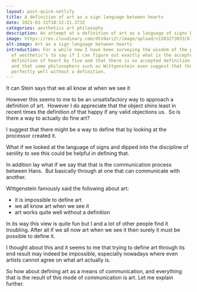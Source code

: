 ```yaml
---
layout: post-quick-netlify
title: A definition of art as a sign language between hearts
date: 2021-03-31T18:12:11.373Z
categories: aesthetics art philosophy
description: An attempt at a definition of art as a language of signs between hearts
image: https://res.cloudinary.com/dtn9ari2r/image/upload/v1583273033/blog/96E6718D-CE5A-4D47-A191-8FFB7788BFC0.jpg
alt-image: Art as a sign language between hearts
introduction: For a while now I have been surveying the wisdom of the philosophy
  of aesthetic’s to say if I can figure out exactly what is the accepted
  definition of heart by five and that there is no accepted definition of art
  and that some philosophers such as Wittgenstein even suggest that that’s works
  perfectly well without a definition.
---
```

It can Stein says that we all know at when we see it

However this seems to me to be an unsatisfactory way to approach a definition of art.  However I do appreciate that the object shins least in recent times the definition of that happy if any valid objections us.  So is there a way to actually do fine art?

I suggest that there might be a way to define that by looking at the processor created it.

What if we looked at the language of signs and dipped into the discipline of senility to see this could be helpful in defining that.

In addition lay what if we say that that is the communication process between Hans.  But basically through at one that can communicate with another.

Wittgenstein famously said the following about art:

* it is impossible to define art
* we all know art when we see it
* art works quite well without a definition

In its way this view is quite fun but I and a lot of other people find it troubling. After all if we all now art when we see it then surely it must be possible to define it.

I thought about this and it seems to me that trying to define art through its end result may indeed be impossible, especially nowadays where even artists cannot agree on what art actually is.

So how about defining art as a means of communication, and everything that is the result of this mode of communication is art. Let me explain further.